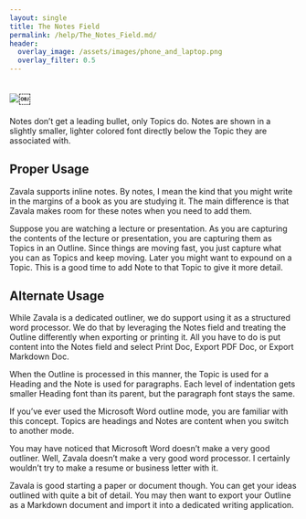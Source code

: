 ```yaml
---
layout: single
title: The Notes Field
permalink: /help/The_Notes_Field.md/
header:
  overlay_image: /assets/images/phone_and_laptop.png
  overlay_filter: 0.5
---
```




## ![](/assets/images/help/F65AD672-ED7D-4F95-8A3D-DA6F6F33E413.png)￼

Notes don’t get a leading bullet, only Topics do. Notes are shown in a slightly smaller, lighter colored font directly below the Topic they are associated with.

## Proper Usage

Zavala supports inline notes. By notes, I mean the kind that you might write in the margins of a book as you are studying it. The main difference is that Zavala makes room for these notes when you need to add them.

Suppose you are watching a lecture or presentation. As you are capturing the contents of the lecture or presentation, you are capturing them as Topics in an Outline. Since things are moving fast, you just capture what you can as Topics and keep moving. Later you might want to expound on a Topic. This is a good time to add Note to that Topic to give it more detail.

## Alternate Usage

While Zavala is a dedicated outliner, we do support using it as a structured word processor. We do that by leveraging the Notes field and treating the Outline differently when exporting or printing it. All you have to do is put content into the Notes field and select Print Doc, Export PDF Doc, or Export Markdown Doc.

When the Outline is processed in this manner, the Topic is used for a Heading and the Note is used for paragraphs. Each level of indentation gets smaller Heading font than its parent, but the paragraph font stays the same.

If you’ve ever used the Microsoft Word outline mode, you are familiar with this concept. Topics are headings and Notes are content when you switch to another mode.

You may have noticed that Microsoft Word doesn’t make a very good outliner. Well, Zavala doesn’t make a very good word processor. I certainly wouldn’t try to make a resume or business letter with it.

Zavala is good starting a paper or document though. You can get your ideas outlined with quite a bit of detail. You may then want to export your Outline as a Markdown document and import it into a dedicated writing application.